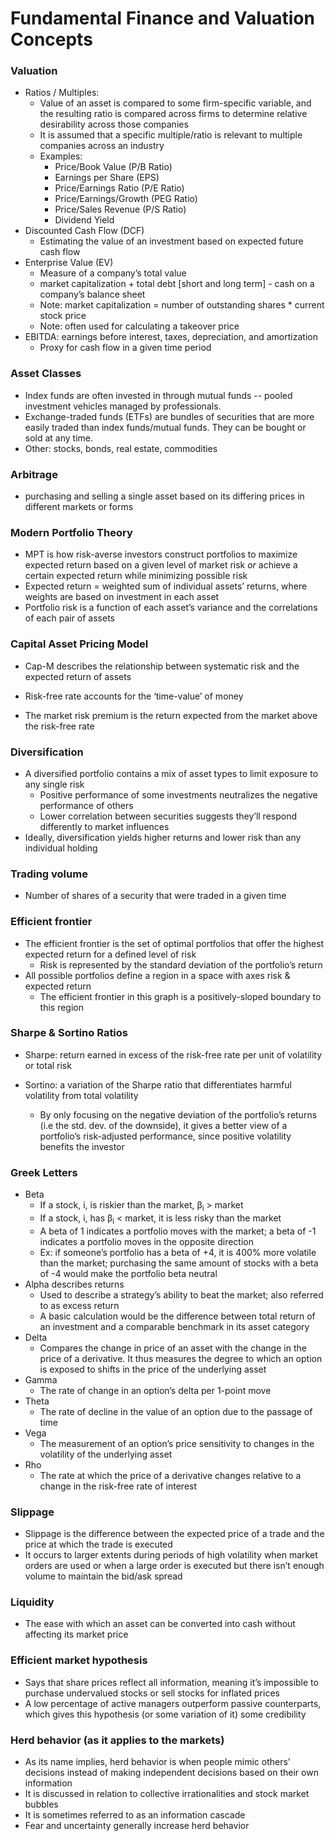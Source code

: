 

# Fundamental Finance and Valuation Concepts

### Valuation

*   Ratios / Multiples:
    *   Value of an asset is compared to some firm-specific variable, and the resulting ratio is compared across firms to determine relative desirability across those companies
    *   It is assumed that a specific multiple/ratio is relevant to multiple companies across an industry
    *   Examples:
        *   Price/Book Value (P/B Ratio)
        *   Earnings per Share (EPS)
        *   Price/Earnings Ratio (P/E Ratio)
        *   Price/Earnings/Growth (PEG Ratio)
        *   Price/Sales Revenue (P/S Ratio)
        *   Dividend Yield
*   Discounted Cash Flow (DCF)
    *   Estimating the value of an investment based on expected future cash flow
*   Enterprise Value (EV)
    *   Measure of a company’s total value
    *   market capitalization + total debt [short and long term] - cash on a company’s balance sheet
    *   Note: market capitalization = number of outstanding shares * current stock price
    *   Note: often used for calculating a takeover price
*   EBITDA: earnings before interest, taxes, depreciation, and amortization
    *   Proxy for cash flow in a given time period

### Asset Classes

*   Index funds are often invested in through mutual funds -- pooled investment vehicles managed by professionals.
*   Exchange-traded funds (ETFs) are bundles of securities that are more easily traded than index funds/mutual funds. They can be bought or sold at any time.
*   Other: stocks, bonds, real estate, commodities

### Arbitrage 

- purchasing and selling a single asset based on its differing prices in different markets or forms

### Modern Portfolio Theory

*   MPT is how risk-averse investors construct portfolios to maximize expected return based on a given level of market risk _or_ achieve a certain expected return while minimizing possible risk
*   Expected return = weighted sum of individual assets’ returns, where weights are based on investment in each asset
*   Portfolio risk is a function of each asset’s variance and the correlations of each pair of assets

### Capital Asset Pricing Model

*   Cap-M describes the relationship between systematic risk and the expected return of assets
*   Risk-free rate accounts for the ‘time-value’ of money


*   The market risk premium is the return expected from the market above the risk-free rate

### Diversification

*   A diversified portfolio contains a mix of asset types to limit exposure to any single risk
    *   Positive performance of some investments neutralizes the negative performance of others
    *   Lower correlation between securities suggests they’ll respond differently to market influences
*   Ideally, diversification yields higher returns and lower risk than any individual holding

### Trading volume 

- Number of shares of a security that were traded in a given time

### Efficient frontier

*   The efficient frontier is the set of optimal portfolios that offer the highest expected return for a defined level of risk
    *   Risk is represented by the standard deviation of the portfolio’s return
*   All possible portfolios define a region in a space with axes risk & expected return
    *   The efficient frontier in this graph is a positively-sloped boundary to this region

### Sharpe & Sortino Ratios

*   Sharpe: return earned in excess of the risk-free rate per unit of volatility or total risk


*   Sortino: a variation of the Sharpe ratio that differentiates harmful volatility from total volatility

    *   By only focusing on the negative deviation of the portfolio’s returns (i.e the std. dev. of the downside), it gives a better view of a portfolio’s risk-adjusted performance, since positive volatility benefits the investor

### Greek Letters

*   Beta
    *   If a stock, i, is riskier than the market, β<sub>i</sub> > market
    *   If a stock, i, has β<sub>i</sub> &lt; market, it is less risky than the market
    *   A beta of 1 indicates a portfolio moves with the market; a beta of -1 indicates a portfolio moves in the opposite direction
    *   Ex: if someone’s portfolio has a beta of +4, it is 400% more volatile than the market; purchasing the same amount of stocks with a beta of -4 would make the portfolio beta neutral
*   Alpha describes returns
    *   Used to describe a strategy’s ability to beat the market; also referred to as excess return
    *   A basic calculation would be the difference between total return of an investment and a comparable benchmark in its asset category
*   Delta
    *   Compares the change in price of an asset with the change in the price of a derivative. It thus measures the degree to which an option is exposed to shifts in the price of the underlying asset
*   Gamma
    *   The rate of change in an option’s delta per 1-point move
*   Theta
    *   The rate of decline in the value of an option due to the passage of time
*   Vega
    *   The measurement of an option’s price sensitivity to changes in the volatility of the underlying asset
*   Rho
    *   The rate at which the price of a derivative changes relative to a change in the risk-free rate of interest

### Slippage

*   Slippage is the difference between the expected price of a trade and the price at which the trade is executed
*   It occurs to larger extents during periods of high volatility when market orders are used or when a large order is executed but there isn’t enough volume to maintain the bid/ask spread

### Liquidity 

- The ease with which an asset can be converted into cash without affecting its market price

### Efficient market hypothesis

*   Says that share prices reflect all information, meaning it’s impossible to purchase undervalued stocks or sell stocks for inflated prices
*   A low percentage of active managers outperform passive counterparts, which gives this hypothesis (or some variation of it) some credibility

### Herd behavior (as it applies to the markets)

*   As its name implies, herd behavior is when people mimic others’ decisions instead of making independent decisions based on their own information
*   It is discussed in relation to collective irrationalities and stock market bubbles
*   It is sometimes referred to as an information cascade
*   Fear and uncertainty generally increase herd behavior
